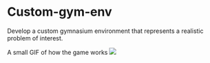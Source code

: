 # Custom-gym-env
Develop a custom gymnasium environment that represents a realistic problem of interest.

A small GIF of how the game works
![]([https://github.com/mounika2000/Custom-gym-env/blob/main/final-rl.gif])
